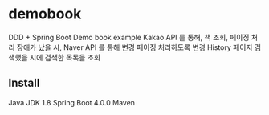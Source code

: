 # demobook
DDD + Spring Boot Demo book example
Kakao API 를 통해, 책 조회, 페이징 처리 
장애가 났을 시, Naver API 를 통해 변경 페이징 처리하도록 변경
History 페이지 검색했을 시에 검색한 목록을 조회

## Install 
Java JDK 1.8
Spring Boot 4.0.0
Maven 

